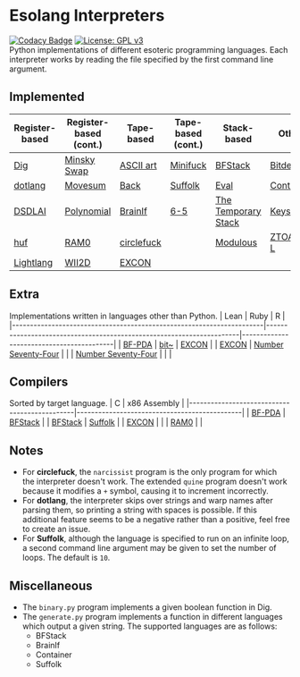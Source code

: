 # Esolang Interpreters
[![Codacy Badge](https://app.codacy.com/project/badge/Grade/7b8ca283cc2e4a8a9e88f0c9eb29f2a3)](https://www.codacy.com/manual/bangyen99/esolangs?utm_source=github.com&amp;utm_medium=referral&amp;utm_content=bangyen/esolangs&amp;utm_campaign=Badge_Grade)
[![License: GPL v3](https://img.shields.io/badge/License-GPLv3-blue.svg)](https://www.gnu.org/licenses/gpl-3.0) \
Python implementations of different esoteric programming languages. Each interpreter works by reading the file specified by the first command line argument.

## Implemented
| Register-based                                   | Register-based (cont.)                               | Tape-based                                         | Tape-based (cont.)                             | Stack-based                                                          | Other                                            |
|--------------------------------------------------|------------------------------------------------------|----------------------------------------------------|------------------------------------------------|----------------------------------------------------------------------|--------------------------------------------------|
| [Dig](https://esolangs.org/wiki/Dig)             | [Minsky Swap](https://esolangs.org/wiki/Minsky_Swap) | [ASCII art](https://esolangs.org/wiki/ASCII_art)   | [Minifuck](https://esolangs.org/wiki/Minifuck) | [BFStack](https://esolangs.org/wiki/BFStack)                         | [Bitdeque](https://esolangs.org/wiki/Bitdeque)   |
| [dotlang](https://esolangs.org/wiki/Dotlang)     | [Movesum](https://esolangs.org/wiki/Movesum)         | [Back](https://esolangs.org/wiki/Back)             | [Suffolk](https://esolangs.org/wiki/Suffolk)   | [Eval](https://esolangs.org/wiki/Eval)                               | [Container](https://esolangs.org/wiki/Container) |
| [DSDLAI](https://esolangs.org/wiki/DSDLAI)       | [Polynomial](https://esolangs.org/wiki/Polynomial)   | [BrainIf](https://esolangs.org/wiki/BrainIf)       | [6-5](https://esolangs.org/wiki/6-5)           | [The Temporary Stack](https://esolangs.org/wiki/The_Temporary_Stack) | [Keys](https://esolangs.org/wiki/Keys)           |
| [huf](https://esolangs.org/wiki/Huf)             | [RAM0](https://esolangs.org/wiki/RAM0)               | [circlefuck](https://esolangs.org/wiki/Circlefuck) |                                                | [Modulous](https://esolangs.org/wiki/Modulous)                       | [ZTOALC L](https://esolangs.org/wiki/ZTOALC_L)   |
| [Lightlang](https://esolangs.org/wiki/Lightlang) | [WII2D](https://esolangs.org/wiki/WII2D)             | [EXCON](https://esolangs.org/wiki/EXCON)           |                                                |                                                                      |                                                  |

## Extra
Implementations written in languages other than Python.
| Lean                                                                 | Ruby                                                                 | R                                        |
|----------------------------------------------------------------------|----------------------------------------------------------------------|------------------------------------------|
| [BF-PDA](https://esolangs.org/wiki/BF-PDA)                           | [bit~](https://esolangs.org/wiki/Bit~)                               | [EXCON](https://esolangs.org/wiki/EXCON) |
| [EXCON](https://esolangs.org/wiki/EXCON)                             | [Number Seventy-Four](https://esolangs.org/wiki/Number_Seventy-Four) |                                          |
| [Number Seventy-Four](https://esolangs.org/wiki/Number_Seventy-Four) |                                                                      |                                          |

## Compilers
Sorted by target language.
| C                                            | x86 Assembly                                 |
|----------------------------------------------|----------------------------------------------|
| [BF-PDA](https://esolangs.org/wiki/BF-PDA)   | [BFStack](https://esolangs.org/wiki/BFStack) |
| [BFStack](https://esolangs.org/wiki/BFStack) | [Suffolk](https://esolangs.org/wiki/Suffolk) |
| [EXCON](https://esolangs.org/wiki/EXCON)     |                                              |
| [RAM0](https://esolangs.org/wiki/RAM0)       |                                              |

## Notes
-   For **circlefuck**, the `narcissist` program is the only program for which the interpreter doesn't work. The extended `quine` program doesn't work because it modifies a `+` symbol, causing it to increment incorrectly.
-   For **dotlang**, the interpreter skips over strings and warp names after parsing them, so printing a string with spaces is possible. If this additional feature seems to be a negative rather than a positive, feel free to create an issue.
-   For **Suffolk**, although the language is specified to run on an infinite loop, a second command line argument may be given to set the number of loops. The default is `10`.

## Miscellaneous
-   The `binary.py` program implements a given boolean function in Dig.
-   The `generate.py` program implements a function in different languages which output a given string. The supported languages are as follows:
    -   BFStack
    -   BrainIf
    -   Container
    -   Suffolk
